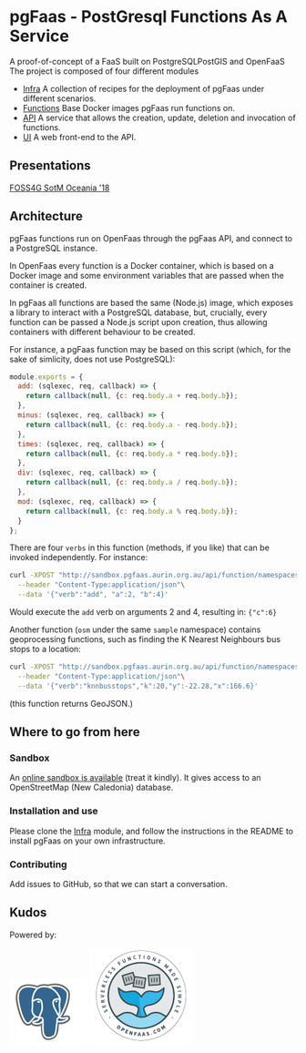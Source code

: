 # pgFaas - PostGresql Functions As A Service

A proof-of-concept of a FaaS built on PostgreSQLPostGIS and OpenFaaS
The project is composed of four different modules   

* [Infra](https://github.com/AURIN/pgFaas-infra) A collection of recipes for the deployment of pgFaas under different scenarios.
* [Functions](https://github.com/AURIN/pgFaas-functions) Base Docker images pgFaas run functions on. 
* [API](https://github.com/AURIN/pgFaas-api) A service that allows the creation, update, deletion and invocation of functions.
* [UI](https://github.com/AURIN/pgFaas-ui) A web front-end to the API. 


## Presentations

[FOSS4G SotM Oceania '18](https://docs.google.com/presentation/d/1D6HrRwEBD93NiIH4OxK7XgkwGulOHRIpYsuu6mNSG84/edit?usp=sharing)


## Architecture

pgFaas functions run on OpenFaas through the pgFaas API, and connect to a PostgreSQL instance.

In OpenFaas every function is a Docker container, which is based on a Docker image and some environment variables
that are passed when the container is created.

In pgFaas all functions are based the same (Node.js) image, which exposes a library to interact with a PostgreSQL
database, but, crucially, every function can be passed a Node.js script upon creation, thus allowing
containers with different behaviour to be created.

For instance, a pgFaas function may be based on this script (which, for the sake of simlicity, does
not use PostgreSQL):
```javascript
module.exports = {
  add: (sqlexec, req, callback) => {
    return callback(null, {c: req.body.a + req.body.b});
  },
  minus: (sqlexec, req, callback) => {
    return callback(null, {c: req.body.a - req.body.b});
  },
  times: (sqlexec, req, callback) => {
    return callback(null, {c: req.body.a * req.body.b});
  },
  div: (sqlexec, req, callback) => {
    return callback(null, {c: req.body.a / req.body.b});
  },
  mod: (sqlexec, req, callback) => {
    return callback(null, {c: req.body.a % req.body.b});
  }
};
```

There are four `verbs` in this function (methods, if you like) that can be invoked independently.
For instance:
```bash
curl -XPOST "http://sandbox.pgfaas.aurin.org.au/api/function/namespaces/sample/math"\
  --header "Content-Type:application/json"\
  --data '{"verb":"add", "a":2, "b":4}'
``` 

Would execute the `add` verb on arguments 2 and 4, resulting in:
`{"c":6}`


Another function (`osm` under the same `sample` namespace) contains geoprocessing functions, such as finding the K Nearest Neighbours bus stops to a location:
```bash
curl -XPOST "http://sandbox.pgfaas.aurin.org.au/api/function/namespaces/sample/osm"\
  --header "Content-Type:application/json"\
  --data '{"verb":"knnbusstops","k":20,"y":-22.28,"x":166.6}'
``` 
(this function returns GeoJSON.)


## Where to go from here

### Sandbox

An [online sandbox is available](http://sandbox.pgfaas.aurin.org.au/ui/) (treat it kindly). It gives access to an OpenStreetMap (New Caledonia) database.   


### Installation and use

Please clone the [Infra](https://github.com/AURIN/pgFaas-infra) module, and follow the instructions in the README to install pgFaas on your own infrastructure.


### Contributing

Add issues to GitHub, so that we can start a conversation.


## Kudos

Powered by:

![logo](https://raw.githubusercontent.com/AURIN/pgFaas/master/assets/postgresql.png "PostgreSQL")
![logo](https://raw.githubusercontent.com/AURIN/pgFaas/master/assets/openfaas.png "OpenFaaS")

